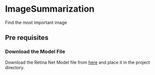 # ImageSummarization
Find the most important image

## Pre requisites 

### Download the Model File
Download the Retina Net Model file from [here](httpsgithub.comOlafenwaMosesImageAIreleasesdownload1.0resnet50_coco_best_v2.0.1.h5)
and place it in the project directory.

